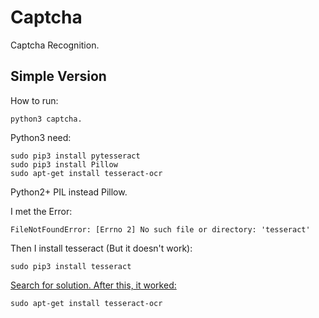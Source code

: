 Captcha
====

Captcha Recognition.

Simple Version
----
How to run:

    python3 captcha.

Python3 need:

    sudo pip3 install pytesseract
    sudo pip3 install Pillow
    sudo apt-get install tesseract-ocr

Python2+ PIL instead Pillow.

I met the Error:

    FileNotFoundError: [Errno 2] No such file or directory: 'tesseract'

Then I install tesseract (But it doesn't work):

    sudo pip3 install tesseract

[Search for solution. After this, it worked:](http://stackoverflow.com/questions/28741563/pytesseract-no-such-file-or-directory-error)

    sudo apt-get install tesseract-ocr

